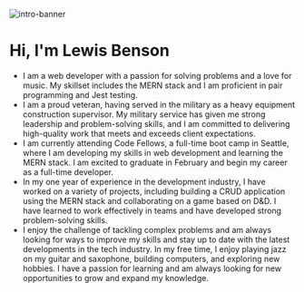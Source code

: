
![intro-banner](https://user-images.githubusercontent.com/105423307/210188571-05a8d64f-c643-4609-b7fa-82a874d9c55a.gif)
# Hi, I'm Lewis Benson

- I am a web developer with a passion for solving problems and a love for music. My skillset includes the MERN stack and I am proficient in pair programming and Jest testing.
- I am a proud veteran, having served in the military as a heavy equipment construction supervisor. My military service has given me strong leadership and problem-solving skills, and I am committed to delivering high-quality work that meets and exceeds client expectations.
- I am currently attending Code Fellows, a full-time boot camp in Seattle, where I am developing my skills in web development and learning the MERN stack. I am excited to graduate in February and begin my career as a full-time developer.
- In my one year of experience in the development industry, I have worked on a variety of projects, including building a CRUD application using the MERN stack and collaborating on a game based on D&D. I have learned to work effectively in teams and have developed strong problem-solving skills.
- I enjoy the challenge of tackling complex problems and am always looking for ways to improve my skills and stay up to date with the latest developments in the tech industry. In my free time, I enjoy playing jazz on my guitar and saxophone, building computers, and exploring new hobbies. I have a passion for learning and am always looking for new opportunities to grow and expand my knowledge.


